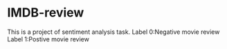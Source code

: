# IMDB-review
This is a project of sentiment analysis task.
Label 0:Negative movie review
Label 1:Postive movie review
